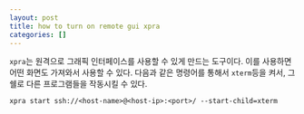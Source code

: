 ```yaml
---
layout: post
title: how to turn on remote gui xpra
categories: []
---
```


`xpra`는 원격으로 그래픽 인터페이스를 사용할 수 있게 만드는 도구이다. 이를 사용하면 어떤 화면도 가져와서 사용할 수 있다. 다음과 같은 명령어를 통해서 `xterm`등을 켜서, 그 쉘로 다른 프로그램들을 작동시킬 수 있다.

```
xpra start ssh://<host-name>@<host-ip>:<port>/ --start-child=xterm
```
